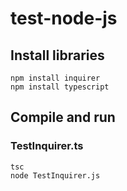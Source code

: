 # test-node-js

## Install libraries
```$xslt
npm install inquirer
npm install typescript
```

## Compile and run

### TestInquirer.ts
```$xslt
tsc
node TestInquirer.js
```